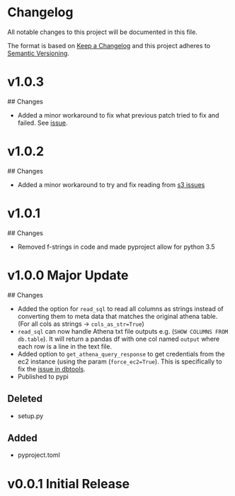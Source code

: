 # Changelog
All notable changes to this project will be documented in this file.

The format is based on [Keep a Changelog](http://keepachangelog.com/en/1.0.0/)
and this project adheres to [Semantic Versioning](http://semver.org/spec/v2.0.0.html).

# v1.0.3

## Changes

- Added a minor workaround to fix what previous patch tried to fix and failed. See [issue](https://github.com/moj-analytical-services/pydbtools/issues/10).

# v1.0.2

## Changes

- Added a minor workaround to try and fix reading from [s3 issues](https://github.com/pandas-dev/pandas/issues/27528)

# v1.0.1

## Changes

- Removed f-strings in code and made pyproject allow for python 3.5

# v1.0.0 Major Update

## Changes

- Added the option for `read_sql` to read all columns as strings instead of converting them to meta data that matches the original athena table. (For all cols as strings -> `cols_as_str=True`)
- `read_sql` can now handle Athena txt file outputs e.g. (`SHOW COLUMNS FROM db.table`). It will return a pandas df with one col named `output` where each row is a line in the text file.
- Added option to `get_athena_query_response` to get credentials from the ec2 instance (using the param (`force_ec2=True`). This is specifically to fix the [issue in dbtools](moj-analytical-services/dbtools#8).
- Published to pypi

## Deleted

- setup.py

## Added

 - pyproject.toml

# v0.0.1 Initial Release
